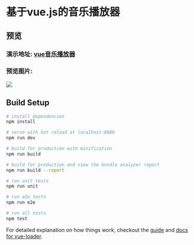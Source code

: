 # 基于vue.js的音乐播放器

## 预览
### 演示地址: [vue音乐播放器](http://zhl199655.coding.me/vue_bofangqi/dist)
### 预览图片: 
![](https://github.com/zhanghailong2/images/blob/master/vue_bofangqi/vb_1.png)


## Build Setup

``` bash
# install dependencies
npm install

# serve with hot reload at localhost:8080
npm run dev

# build for production with minification
npm run build

# build for production and view the bundle analyzer report
npm run build --report

# run unit tests
npm run unit

# run e2e tests
npm run e2e

# run all tests
npm test
```

For detailed explanation on how things work, checkout the [guide](http://vuejs-templates.github.io/webpack/) and [docs for vue-loader](http://vuejs.github.io/vue-loader).
